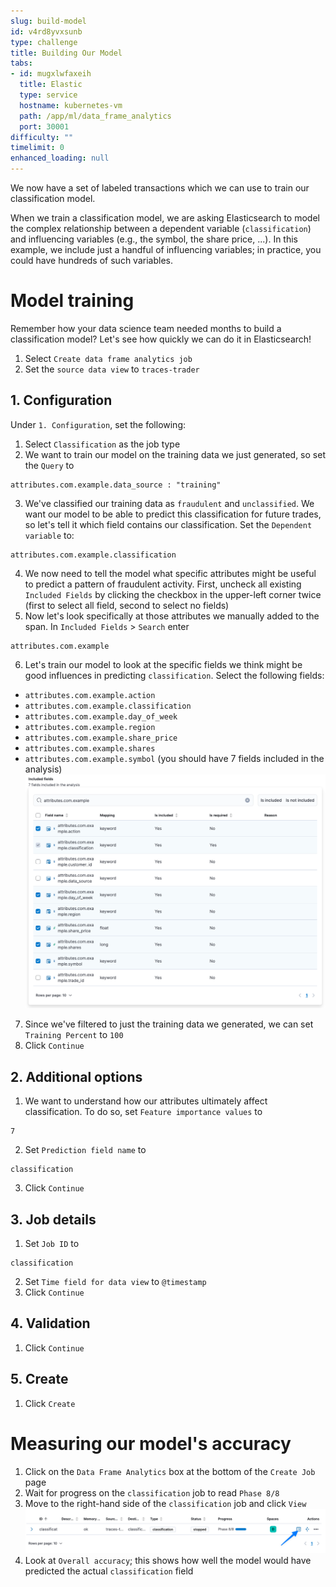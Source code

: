 ```yaml
---
slug: build-model
id: v4rd8yvxsunb
type: challenge
title: Building Our Model
tabs:
- id: mugxlwfaxeih
  title: Elastic
  type: service
  hostname: kubernetes-vm
  path: /app/ml/data_frame_analytics
  port: 30001
difficulty: ""
timelimit: 0
enhanced_loading: null
---
```

We now have a set of labeled transactions which we can use to train our classification model.

When we train a classification model, we are asking Elasticsearch to model the complex relationship between a dependent variable (`classification`) and influencing variables (e.g., the symbol, the share price, ...). In this example, we include just a handful of influencing variables; in practice, you could have hundreds of such variables.

Model training
===
Remember how your data science team needed months to build a classification model? Let's see how quickly we can do it in Elasticsearch!

1. Select `Create data frame analytics job`
2. Set the `source data view` to `traces-trader`

## 1. Configuration
Under `1. Configuration`, set the following:
1. Select `Classification` as the job type
2. We want to train our model on the training data we just generated, so set the `Query` to
  ```
  attributes.com.example.data_source : "training"
  ```
3. We've classified our training data as `fraudulent` and `unclassified`. We want our model to be able to predict this classification for future trades, so let's tell it which field contains our classification. Set the `Dependent variable` to:
  ```
  attributes.com.example.classification
  ```
4. We now need to tell the model what specific attributes might be useful to predict a pattern of fraudulent activity. First, uncheck all existing `Included Fields` by clicking the checkbox in the upper-left corner twice (first to select all field, second to select no fields)
5. Now let's look specifically at those attributes we manually added to the span. In `Included Fields` > `Search` enter
  ```
  attributes.com.example
  ```
6. Let's train our model to look at the specific fields we think might be good influences in predicting `classification`. Select the following fields:
  * `attributes.com.example.action`
  * `attributes.com.example.classification`
  * `attributes.com.example.day_of_week`
  * `attributes.com.example.region`
  * `attributes.com.example.share_price`
  * `attributes.com.example.shares`
  * `attributes.com.example.symbol`
  (you should have 7 fields included in the analysis)
  ![Included Fields](../assets/train_included_fields.png)
7. Since we've filtered to just the training data we generated, we can set `Training Percent` to `100`
8. Click `Continue`

## 2. Additional options
1. We want to understand how our attributes ultimately affect classification. To do so, set `Feature importance values` to
  ```
  7
  ```
2. Set `Prediction field name` to
  ```
  classification
  ```
3. Click `Continue`

## 3. Job details
1. Set `Job ID` to
  ```
  classification
  ```
2. Set `Time field for data view` to `@timestamp`
3. Click `Continue`

## 4. Validation
1. Click `Continue`

## 5. Create
1. Click `Create`

Measuring our model's accuracy
===
1. Click on the `Data Frame Analytics` box at the bottom of the `Create Job` page
2. Wait for progress on the `classification` job to read `Phase 8/8`
3. Move to the right-hand side of the `classification` job and click `View`
  ![View](../assets/train_view.png)
4. Look at `Overall accuracy`; this shows how well the model would have predicted the actual `classification` field

